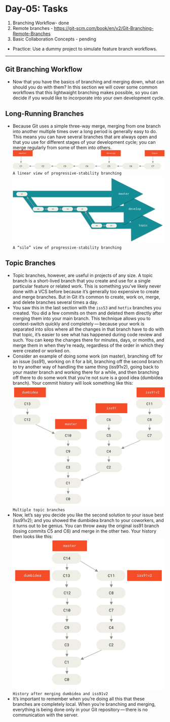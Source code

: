 # Day-05: Tasks

1. Branching Workflow- done
2. Remote branches - https://git-scm.com/book/en/v2/Git-Branching-Remote-Branches
3. Basic Collaboration Concepts - pending

- Practice: Use a dummy project to simulate feature branch workflows.

---

## Git Branching Workflow

- Now that you have the basics of branching and merging down, what can should you do with them?
  In this section we will cover some common workflows that this lightwaight branching makes possible, so you can decide if you would like
  to incorporate into your own development cycle.

## Long-Running Branches

- Because Git uses a simple three-way merge, merging from one branch into another multiple times over a long period is generally easy to do.
  This means you can have several branches that are always open and that you use for different stages of your development cycle; you can merge regularly from some of them into others.
  ![linear branch](./img/lr-branches-1.png)
  `A linear view of progressive-stability branching`
  ![A “silo” view of progressive-stability branching](./img/lr-branches-2.png)
  `A “silo” view of progressive-stability branching`

## Topic Branches

- Topic branches, however, are useful in projects of any size. A topic branch is a short-lived branch that you create and use for a single particular feature or related work. This is something you’ve likely never done with a VCS before because it’s generally too expensive to create and merge branches. But in Git it’s common to create, work on, merge, and delete branches several times a day.
- You saw this in the last section with the `iss53` and `hotfix` branches you created. You did a few commits on them and deleted them directly after merging them into your main branch. This technique allows you to context-switch quickly and completely — because your work is separated into silos where all the changes in that branch have to do with that topic, it’s easier to see what has happened during code review and such. You can keep the changes there for minutes, days, or months, and merge them in when they’re ready, regardless of the order in which they were created or worked on.
- Consider an example of doing some work (on master), branching off for an issue (iss91), working on it for a bit, branching off the second branch to try another way of handling the same thing (iss91v2), going back to your master branch and working there for a while, and then branching off there to do some work that you’re not sure is a good idea (dumbidea branch). Your commit history will look something like this:
  ![Multiple topic branches](./img/topic-branches-1.png)
  `Multiple topic branches`
- Now, let’s say you decide you like the second solution to your issue best (iss91v2); and you showed the dumbidea branch to your coworkers, and it turns out to be genius. You can throw away the original iss91 branch (losing commits C5 and C6) and merge in the other two. Your history then looks like this:
  ![History after merging dumbidea and iss91v2](./img/topic-branches-2.png)
  `History after merging dumbidea and iss91v2`
- It’s important to remember when you’re doing all this that these branches are completely local. When you’re branching and merging, everything is being done only in your Git repository — there is no communication with the server.
